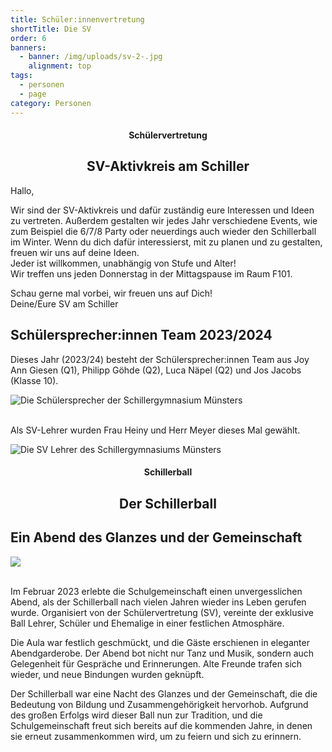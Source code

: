 ```yaml
---
title: Schüler:innenvertretung
shortTitle: Die SV
order: 6
banners:
  - banner: /img/uploads/sv-2-.jpg
    alignment: top
tags:
  - personen
  - page
category: Personen
---
```

<center><div class="title"><h4>Schülervertretung</h4><h2>SV-Aktivkreis am Schiller </h2></div></center>

Hallo, 

Wir sind der SV-Aktivkreis und dafür zuständig eure Interessen und Ideen zu vertreten. Außerdem gestalten wir jedes Jahr verschiedene Events, wie zum Beispiel die 6/7/8 Party oder neuerdings auch wieder den Schillerball im Winter. Wenn du dich dafür interessierst, mit zu planen und zu gestalten, freuen wir uns auf deine Ideen.  \
Jeder ist willkommen, unabhängig von Stufe und Alter! \
Wir treffen uns jeden Donnerstag in der Mittagspause im Raum F101. 

Schau gerne mal vorbei, wir freuen uns auf Dich! \
Deine/Eure SV am Schiller 

## Schülersprecher:innen Team 2023/2024

Dieses Jahr (2023/24) besteht der Schülersprecher:innen Team aus Joy Ann Giesen (Q1), Philipp Göhde (Q2), Luca Näpel (Q2) und Jos Jacobs (Klasse 10). 

![Die Schülersprecher der Schillergymnasium Münsters](/img/uploads/schülersprecher.jpg)

\
Als SV-Lehrer wurden Frau Heiny und Herr Meyer dieses Mal gewählt. 

![Die SV Lehrer des Schillergymnasiums Münsters](/img/uploads/sv_lehrer.jpg)

<center><div class="title"><h4>Schillerball</h4><h2>Der Schillerball</h2></div></center>

## Ein Abend des Glanzes und der Gemeinschaft

![](/img/uploads/png-image.png)

\
Im Februar 2023 erlebte die Schulgemeinschaft einen unvergesslichen Abend, als der Schillerball nach vielen Jahren wieder ins Leben gerufen wurde. Organisiert von der Schülervertretung (SV), vereinte der exklusive Ball Lehrer, Schüler und Ehemalige in einer festlichen Atmosphäre. 

Die Aula war festlich geschmückt, und die Gäste erschienen in eleganter Abendgarderobe. Der Abend bot nicht nur Tanz und Musik, sondern auch Gelegenheit für Gespräche und Erinnerungen. Alte Freunde trafen sich wieder, und neue Bindungen wurden geknüpft. 

Der Schillerball war eine Nacht des Glanzes und der Gemeinschaft, die die Bedeutung von Bildung und Zusammengehörigkeit hervorhob. Aufgrund des großen Erfolgs wird dieser Ball nun zur Tradition, und die Schulgemeinschaft freut sich bereits auf die kommenden Jahre, in denen sie erneut zusammenkommen wird, um zu feiern und sich zu erinnern.